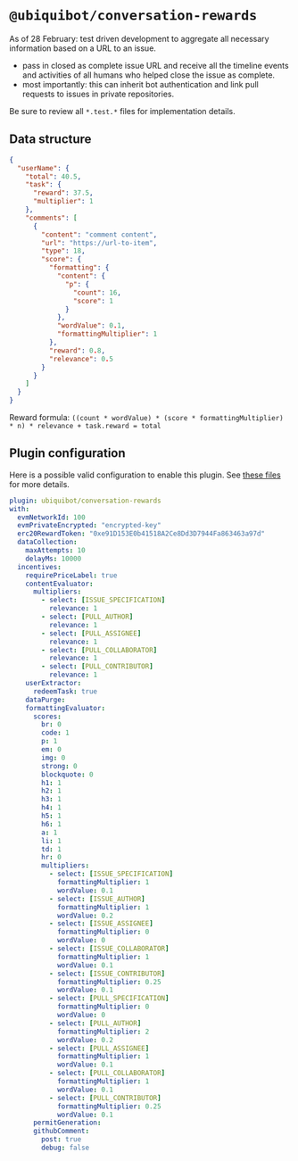 # `@ubiquibot/conversation-rewards`

As of 28 February: test driven development to aggregate all necessary information based on a URL to an issue.

- pass in closed as complete issue URL and receive all the timeline events and activities of all humans who helped close the issue as complete.
- most importantly: this can inherit bot authentication and link pull requests to issues in private repositories.

Be sure to review all `*.test.*` files for implementation details.

## Data structure

```json
{
  "userName": {
    "total": 40.5,
    "task": {
      "reward": 37.5,
      "multiplier": 1
    },
    "comments": [
      {
        "content": "comment content",
        "url": "https://url-to-item",
        "type": 18,
        "score": {
          "formatting": {
            "content": {
              "p": {
                "count": 16,
                "score": 1
              }
            },
            "wordValue": 0.1,
            "formattingMultiplier": 1
          },
          "reward": 0.8,
          "relevance": 0.5
        }
      }
    ]
  }
}
```

Reward formula: `((count * wordValue) * (score * formattingMultiplier) * n) * relevance + task.reward = total`

## Plugin configuration

Here is a possible valid configuration to enable this plugin. See [these files](./src/configuration) for more details.

```yaml
plugin: ubiquibot/conversation-rewards
with:
  evmNetworkId: 100
  evmPrivateEncrypted: "encrypted-key"
  erc20RewardToken: "0xe91D153E0b41518A2Ce8Dd3D7944Fa863463a97d"
  dataCollection:
    maxAttempts: 10
    delayMs: 10000
  incentives:
    requirePriceLabel: true
    contentEvaluator:
      multipliers:
        - select: [ISSUE_SPECIFICATION]
          relevance: 1
        - select: [PULL_AUTHOR]
          relevance: 1
        - select: [PULL_ASSIGNEE]
          relevance: 1
        - select: [PULL_COLLABORATOR]
          relevance: 1
        - select: [PULL_CONTRIBUTOR]
          relevance: 1
    userExtractor:
      redeemTask: true
    dataPurge:
    formattingEvaluator:
      scores:
        br: 0
        code: 1
        p: 1
        em: 0
        img: 0
        strong: 0
        blockquote: 0
        h1: 1
        h2: 1
        h3: 1
        h4: 1
        h5: 1
        h6: 1
        a: 1
        li: 1
        td: 1
        hr: 0
        multipliers:
          - select: [ISSUE_SPECIFICATION]
            formattingMultiplier: 1
            wordValue: 0.1
          - select: [ISSUE_AUTHOR]
            formattingMultiplier: 1
            wordValue: 0.2
          - select: [ISSUE_ASSIGNEE]
            formattingMultiplier: 0
            wordValue: 0
          - select: [ISSUE_COLLABORATOR]
            formattingMultiplier: 1
            wordValue: 0.1
          - select: [ISSUE_CONTRIBUTOR]
            formattingMultiplier: 0.25
            wordValue: 0.1
          - select: [PULL_SPECIFICATION]
            formattingMultiplier: 0
            wordValue: 0
          - select: [PULL_AUTHOR]
            formattingMultiplier: 2
            wordValue: 0.2
          - select: [PULL_ASSIGNEE]
            formattingMultiplier: 1
            wordValue: 0.1
          - select: [PULL_COLLABORATOR]
            formattingMultiplier: 1
            wordValue: 0.1
          - select: [PULL_CONTRIBUTOR]
            formattingMultiplier: 0.25
            wordValue: 0.1
      permitGeneration:
      githubComment:
        post: true
        debug: false
```
